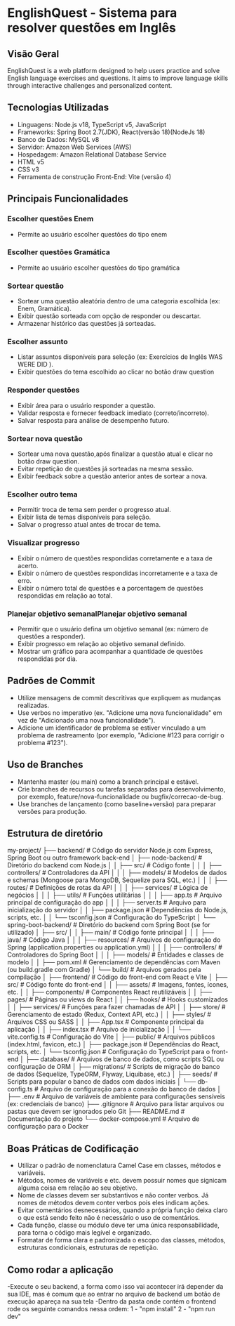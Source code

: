 # EnglishQuest - Sistema para resolver questões em Inglês

## Visão Geral

EnglishQuest is a web platform designed to help users practice and solve English language exercises and questions. It aims to improve language skills through interactive challenges and personalized content.

## Tecnologias Utilizadas

- Linguagens: Node.js v18, TypeScript v5, JavaScript 
- Frameworks: Spring Boot 2.7(JDK), React(versão 18)(NodeJs 18)
- Banco de Dados: MySQL v8
- Servidor: Amazon Web Services (AWS)
- Hospedagem: Amazon Relational Database Service
- HTML v5
- CSS v3
- Ferramenta de construção Front-End: Vite (versão 4)

## Principais Funcionalidades

### Escolher questões Enem

- Permite ao usuário escolher questões do tipo enem

### Escolher questões Gramática

- Permite ao usuário escolher questões do tipo gramática

### Sortear questão

- Sortear uma questão aleatória dentro de uma categoria escolhida (ex: Enem, Gramática).
- Exibir questão sorteada com opção de responder ou descartar.
- Armazenar histórico das questões já sorteadas.

### Escolher assunto

- Listar assuntos disponíveis para seleção (ex: Exercícios de Inglês WAS WERE DID ).
- Exibir questões do tema escolhido ao clicar no botão draw question

### Responder questões

- Exibir área para o usuário responder a questão.
- Validar resposta e fornecer feedback imediato (correto/incorreto).
- Salvar resposta para análise de desempenho futuro.

### Sortear nova questão

- Sortear uma nova questão,após finalizar a questão atual e clicar no botão draw question.
- Evitar repetição de questões já sorteadas na mesma sessão.
- Exibir feedback sobre a questão anterior antes de sortear a nova.

### Escolher outro tema

- Permitir troca de tema sem perder o progresso atual.
- Exibir lista de temas disponíveis para seleção.
- Salvar o progresso atual antes de trocar de tema.

### Visualizar progresso

- Exibir o número de questões respondidas corretamente e a taxa de acerto.
- Exibir o número de questões respondidas incorretamente e a taxa de erro.
- Exibir o número total de questões e a porcentagem de questões respondidas em relação ao total.

### Planejar objetivo semanalPlanejar objetivo semanal

- Permitir que o usuário defina um objetivo semanal (ex: número de questões a responder).
- Exibir progresso em relação ao objetivo semanal definido.
- Mostrar um gráfico para acompanhar a quantidade de questões respondidas por dia.

## Padrões de Commit

- Utilize mensagens de commit descritivas que expliquem as mudanças realizadas.
- Use verbos no imperativo (ex. "Adicione uma nova funcionalidade" em vez de "Adicionado uma nova funcionalidade").
- Adicione um identificador de problema se estiver vinculado a um problema de rastreamento (por exemplo, "Adicione #123 para corrigir o problema #123").

## Uso de Branches

- Mantenha master (ou main) como a branch principal e estável.
- Crie branches de recursos ou tarefas separadas para desenvolvimento, por exemplo, feature/nova-funcionalidade ou bugfix/correcao-de-bug.
- Use branches de lançamento (como baseline+versão) para preparar versões para produção.

## Estrutura de diretório


my-project/ ├── backend/ # Código do servidor Node.js com Express, Spring Boot ou outro framework back-end │ ├── node-backend/ # Diretório do backend com Node.js │ │ ├── src/ # Código fonte │ │ │ ├── controllers/ # Controladores da API │ │ │ ├── models/ # Modelos de dados e schemas (Mongoose para MongoDB, Sequelize para SQL, etc.) │ │ │ ├── routes/ # Definições de rotas da API │ │ │ ├── services/ # Lógica de negócios │ │ │ ├── utils/ # Funções utilitárias │ │ │ ├── app.ts # Arquivo principal de configuração do app │ │ │ ├── server.ts # Arquivo para inicialização do servidor │ │ ├── package.json # Dependências do Node.js, scripts, etc. │ │ └── tsconfig.json # Configuração do TypeScript │ └── spring-boot-backend/ # Diretório do backend com Spring Boot (se for utilizado) │ ├── src/ │ │ ├── main/ # Código fonte principal │ │ │ ├── java/ # Código Java │ │ │ ├── resources/ # Arquivos de configuração do Spring (application.properties ou application.yml) │ │ │ ├── controllers/ # Controladores do Spring Boot │ │ │ ├── models/ # Entidades e classes de modelo │ │ ├── pom.xml # Gerenciamento de dependências com Maven (ou build.gradle com Gradle) │ └── build/ # Arquivos gerados pela compilação │ ├── frontend/ # Código do front-end com React e Vite │ ├── src/ # Código fonte do front-end │ │ ├── assets/ # Imagens, fontes, ícones, etc. │ │ ├── components/ # Componentes React reutilizáveis │ │ ├── pages/ # Páginas ou views do React │ │ ├── hooks/ # Hooks customizados │ │ ├── services/ # Funções para fazer chamadas de API │ │ ├── store/ # Gerenciamento de estado (Redux, Context API, etc.) │ │ ├── styles/ # Arquivos CSS ou SASS │ │ ├── App.tsx # Componente principal da aplicação │ │ ├── index.tsx # Arquivo de inicialização │ │ └── vite.config.ts # Configuração do Vite │ ├── public/ # Arquivos públicos (index.html, favicon, etc.) │ ├── package.json # Dependências do React, scripts, etc. │ └── tsconfig.json # Configuração do TypeScript para o front-end │ ├── database/ # Arquivos de banco de dados, como scripts SQL ou configuração de ORM │ ├── migrations/ # Scripts de migração do banco de dados (Sequelize, TypeORM, Flyway, Liquibase, etc.) │ ├── seeds/ # Scripts para popular o banco de dados com dados iniciais │ └── db-config.ts # Arquivo de configuração para a conexão do banco de dados │ ├── .env # Arquivo de variáveis de ambiente para configurações sensíveis (ex: credenciais de banco) ├── .gitignore # Arquivo para listar arquivos ou pastas que devem ser ignorados pelo Git ├── README.md # Documentação do projeto └── docker-compose.yml # Arquivo de configuração para o Docker

## Boas Práticas de Codificação

- Utilizar o padrão de nomenclatura Camel Case em classes, métodos e variáveis.
- Métodos, nomes de variáveis e etc. devem possuir nomes que signicam alguma coisa em relação ao seu objetivo.
- Nome de classes devem ser substantivos e não conter verbos. Já nomes de métodos devem conter verbos pois eles indicam ações.
- Evitar comentários desnecessários, quando a própria função deixa claro o que está sendo feito não é necessário o uso de comentários.
- Cada função, classe ou módulo deve ter uma única responsabilidade, para torna o código mais legível e organizado.
- Formatar de forma clara e padronizada o escopo das classes, métodos, estruturas condicionais, estruturas de repetição.
  
## Como rodar a aplicação

-Execute o seu backend, a forma como isso vai acontecer irá depender da sua IDE, mas é comum que ao entrar no arquivo de backend um botão de execução apareça na sua tela
-Dentro da pasta onde contém o frontend rode os seguinte comandos nessa ordem:
  1 - "npm install"
  2 - "npm run dev"


